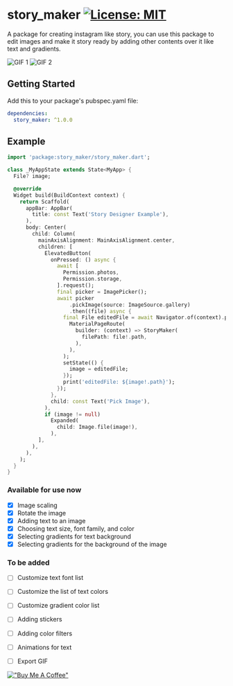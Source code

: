 # story_maker    [![License: MIT](https://img.shields.io/badge/License-MIT-yellow.svg)](https://opensource.org/licenses/MIT)

A package for creating instagram like story, you can use this package to edit images and make it story ready by adding other contents over it like text and gradients.

![GIF 1](https://github.com/NarekManukyan/story_maker/raw/master/showcase1.GIF)
![GIF 2](https://github.com/NarekManukyan/story_maker/raw/master/showcase2.GIF)

## Getting Started

Add this to your package's pubspec.yaml file:

```yaml
dependencies:
  story_maker: ^1.0.0
```

## Example
```dart
import 'package:story_maker/story_maker.dart';

class _MyAppState extends State<MyApp> {
  File? image;

  @override
  Widget build(BuildContext context) {
    return Scaffold(
      appBar: AppBar(
        title: const Text('Story Designer Example'),
      ),
      body: Center(
        child: Column(
          mainAxisAlignment: MainAxisAlignment.center,
          children: [
            ElevatedButton(
              onPressed: () async {
                await [
                  Permission.photos,
                  Permission.storage,
                ].request();
                final picker = ImagePicker();
                await picker
                    .pickImage(source: ImageSource.gallery)
                    .then((file) async {
                  final File editedFile = await Navigator.of(context).push(
                    MaterialPageRoute(
                      builder: (context) => StoryMaker(
                        filePath: file!.path,
                      ),
                    ),
                  );
                  setState(() {
                    image = editedFile;
                  });
                  print('editedFile: ${image!.path}');
                });
              },
              child: const Text('Pick Image'),
            ),
            if (image != null)
              Expanded(
                child: Image.file(image!),
              ),
          ],
        ),
      ),
    );
  }
}

```

### Available for use now
- [x] Image scaling
- [x] Rotate the image
- [x] Adding text to an image
- [x] Choosing text size, font family, and color
- [x] Selecting gradients for text background
- [x] Selecting gradients for the background of the image

### To be added

- [ ] Customize text font list
- [ ] Customize the list of text colors
- [ ] Customize gradient color list
- [ ] Adding stickers
- [ ] Adding color filters
- [ ] Animations for text
- [ ] Export GIF


[!["Buy Me A Coffee"](https://www.buymeacoffee.com/assets/img/custom_images/orange_img.png)](https://www.buymeacoffee.com/narek.manukyan)
